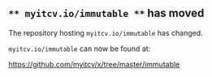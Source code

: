 ## `** myitcv.io/immutable **` has moved

The repository hosting `myitcv.io/immutable` has changed.

`myitcv.io/immutable` can now be found at:

https://github.com/myitcv/x/tree/master/immutable
